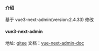 #### 介绍

基于 vue3-next-admin(version:2.4.33) 修改

#### vue3-next-admin

地址: <a href="https://gitee.com/lyt-top/vue-next-admin.git">gitee</a>
文档：<a href="https://lyt-top.gitee.io/vue-next-admin-doc-preview" target="_blank">vue-next-admin-doc</a>
